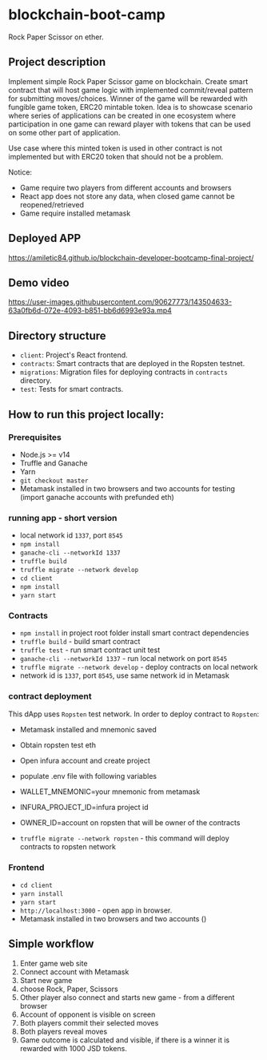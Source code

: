 # blockchain-boot-camp
Rock Paper Scissor on ether.

## Project description
Implement simple Rock Paper Scissor game on blockchain.
Create smart contract that will host game logic with implemented commit/reveal pattern for submitting moves/choices. 
Winner of the game will be rewarded with fungible game token, ERC20 mintable token.
Idea is to showcase scenario where series of applications can be created in one ecosystem
where participation in one game can reward player with tokens that can be used on some other part of application.

Use case where this minted token is used in other contract is not implemented but with ERC20 token that should not be a problem.

Notice: 
- Game require two players from different accounts and browsers
- React app does not store any data, when closed game cannot be reopened/retrieved
- Game require installed metamask

## Deployed APP
https://amiletic84.github.io/blockchain-developer-bootcamp-final-project/


## Demo video
https://user-images.githubusercontent.com/90627773/143504633-63a0fb6d-072e-4093-b851-bb6d6993e93a.mp4

## Directory structure

- `client`: Project's React frontend.
- `contracts`: Smart contracts that are deployed in the Ropsten testnet.
- `migrations`: Migration files for deploying contracts in `contracts` directory.
- `test`: Tests for smart contracts.

## How to run this project locally:

### Prerequisites

- Node.js >= v14
- Truffle and Ganache
- Yarn
- `git checkout master`
- Metamask installed in two browsers and two accounts for testing (import ganache accounts with prefunded eth)

### running app - short version
- local network id `1337`, port `8545`
- `npm install`
- `ganache-cli --networkId 1337`
- `truffle build`
- `truffle migrate --network develop`
- `cd client`
- `npm install`
- `yarn start`

### Contracts

- `npm install` in project root folder install smart contract dependencies
- `truffle build` - build smart contract
- `truffle test` - run smart contract unit test
- `ganache-cli --networkId 1337` - run local network on port `8545`
- `truffle migrate --network develop` - deploy contracts on local network
-  network id is `1337`, port `8545`, use same network id in Metamask

### contract deployment
This dApp uses `Ropsten` test network.
In order to deploy contract to `Ropsten`: 

- Metamask installed and mnemonic saved
- Obtain ropsten test eth
- Open infura account and create project
- populate .env file with following variables

- WALLET_MNEMONIC=your mnemonic from metamask
- INFURA_PROJECT_ID=infura project id
- OWNER_ID=account on ropsten that will be owner of the contracts

- `truffle migrate --network ropsten` - this command will deploy contracts to ropsten network

### Frontend

- `cd client`
- `yarn install`
- `yarn start`
- `http://localhost:3000` - open app in browser.
- Metamask installed in two browsers and two accounts ()

## Simple workflow

1. Enter game web site
2. Connect account with Metamask
3. Start new game
4. choose Rock, Paper, Scissors
5. Other player also connect and starts new game - from a different browser
6. Account of opponent is visible on screen
7. Both players commit their selected moves
8. Both players reveal moves
9. Game outcome is calculated and visible, if there is a winner it is rewarded with 1000 JSD tokens.
